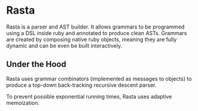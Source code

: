 Rasta
=====

Rasta is a parser and AST builder. It allows grammars to be programmed using a
DSL inside ruby and annotated to produce clean ASTs. Grammars are created
by composing native ruby objects, meaning they are fully dynamic and can
be even be built interactively.

Under the Hood
--------------

Rasta uses grammar combinators (implemented as messages to objects) to produce
a top-down back-tracking recursive descent parser.

To prevent possible exponential running times, Rasta uses adaptive
memoization.